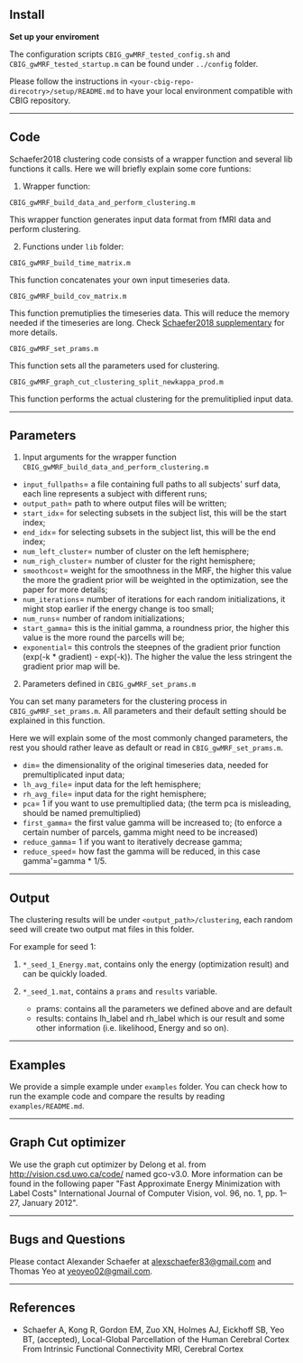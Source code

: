 ## Install

**Set up your enviroment**

The configuration scripts `CBIG_gwMRF_tested_config.sh` and `CBIG_gwMRF_tested_startup.m` can be found under `../config` folder. 

Please follow the instructions in `<your-cbig-repo-direcotry>/setup/README.md` to have your local environment compatible with CBIG repository. 

----

## Code

Schaefer2018 clustering code consists of a wrapper function and several lib functions it calls. Here we will briefly explain some core funtions:
1) Wrapper function:
```
CBIG_gwMRF_build_data_and_perform_clustering.m
```
This wrapper function generates input data format from fMRI data and perform clustering.


2) Functions under `lib` folder:
```
CBIG_gwMRF_build_time_matrix.m
```

This function concatenates your own input timeseries data.

```
CBIG_gwMRF_build_cov_matrix.m
```

This function premutiplies the timeseries data. This will reduce the memory needed if the timeseries are long. Check [Schaefer2018 supplementary](https://academic.oup.com/cercor/advance-article/doi/10.1093/cercor/bhx179/3978804?searchresult=1) for more details.

```
CBIG_gwMRF_set_prams.m
```

This function sets all the parameters used for clustering. 

```
CBIG_gwMRF_graph_cut_clustering_split_newkappa_prod.m
```

This function performs the actual clustering for the premulitiplied input data.

----  

## Parameters

1) Input arguments for the wrapper function `CBIG_gwMRF_build_data_and_perform_clustering.m`

  * `input_fullpaths`=	a file containing full paths to all subjects' surf data, each line represents a subject with different runs;
  * `output_path`=	path to where output files will be written;
  * `start_idx`=	for selecting subsets in the subject list, this will be the start index;
  * `end_idx`=		for selecting subsets in the subject list, this will be the end index;
  * `num_left_cluster`= number of cluster on the left hemisphere;
  * `num_righ_cluster`=	number of cluster for the right hemisphere;
  * `smoothcost`=	weight for the smoothness in the MRF, the higher this value the more the gradient prior will be weighted in the optimization, see the paper for more details;
  * `num_iterations`=	number of iterations for each random initializations, it might stop earlier if the energy change is too small;
  * `num_runs`=		number of random initializations;
  * `start_gamma`=	this is the initial gamma, a roundness prior, the higher this value is the more round the parcells will be;
  * `exponential`=	this controls the steepnes of the gradient prior function (exp(-k * gradient) - exp(-k)). The higher the value the less stringent the gradient prior map will be.

2) Parameters defined in `CBIG_gwMRF_set_prams.m`

You can set many parameters for the clustering process in `CBIG_gwMRF_set_prams.m`. All parameters and their default setting should be explained in this function. 

Here we will explain some of the most commonly changed parameters, the rest you should rather leave as default or read in `CBIG_gwMRF_set_prams.m`.

  * `dim`=		the dimensionality of the original timeseries data, needed for premultiplicated input data;
  * `lh_avg_file`=	input data for the left hemisphere;
  * `rh_avg_file`=	input data for the right hemisphere;
  * `pca`=		1 if you want to use premultiplied data; (the term pca is misleading, should be named premultiplied)
  * `first_gamma`=	the first value gamma will be increased to; (to enforce a certain number of parcels, gamma might need to be increased)
  * `reduce_gamma`=	1 if you want to iteratively decrease gamma;
  * `reduce_speed`=	how fast the gamma will be reduced, in this case gamma'=gamma * 1/5.

----

## Output

The clustering results will be under `<output_path>/clustering`, each random seed will create two output mat files in this folder.

For example for seed 1:
  1) `*_seed_1_Energy.mat`, contains only the energy (optimization result) and can be quickly loaded.

  2) `*_seed_1.mat`, contains a `prams` and `results` variable.
     * prams: contains all the parameters we defined above and are default
     * results: contains lh_label and rh_label which is our result and some other information (i.e. likelihood, Energy and so on).

----

## Examples

We provide a simple example under `examples` folder. You can check how to run the example code and compare the results by reading `examples/README.md`.

----

## Graph Cut optimizer

We use the graph cut optimizer by Delong et al. from http://vision.csd.uwo.ca/code/ named gco-v3.0. 
More information can be found in the following paper "Fast Approximate Energy Minimization with Label Costs" International Journal of Computer Vision, vol. 96, no. 1, pp. 1–27, January 2012".

----

## Bugs and Questions

Please contact Alexander Schaefer at alexschaefer83@gmail.com and Thomas Yeo at yeoyeo02@gmail.com.

---

## References

+ Schaefer A, Kong R, Gordon EM, Zuo XN, Holmes AJ, Eickhoff SB, Yeo BT, (accepted), Local-Global Parcellation of the Human Cerebral Cortex From Intrinsic Functional Connectivity MRI, Cerebral Cortex

